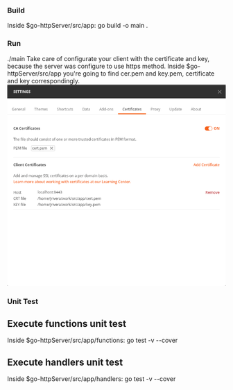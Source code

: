 ### **Build**

Inside $go-httpServer/src/app: go build -o main .

### **Run**

./main
Take care of configurate your client with the certificate and key, because the server was configure to use https method. 
Inside $go-httpServer/src/app you're going to find cer.pem and key.pem, certificate and key correspondingly.
![](./img/postman_ca.png)

### **Unit Test**

## **Execute functions unit test**

Inside $go-httpServer/src/app/functions: go test -v --cover

## **Execute handlers unit test**

Inside $go-httpServer/src/app/handlers: go test -v --cover

